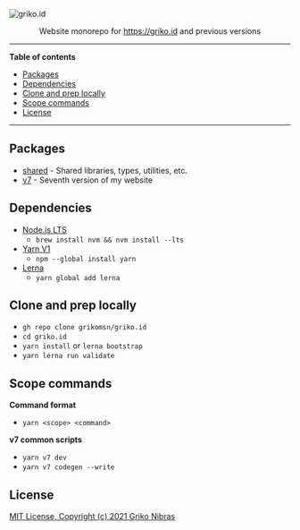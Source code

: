 <!-- markdownlint-disable MD033 MD036 MD041 -->

![griko.id](https://www.datocms-assets.com/42475/1619221965-social.png)

<div align="center">

Website monorepo for <https://griko.id> and previous versions

</div>

---

**Table of contents**

- [Packages](#packages)
- [Dependencies](#dependencies)
- [Clone and prep locally](#clone-and-prep-locally)
- [Scope commands](#scope-commands)
- [License](#license)

---

## Packages

- [shared](./packages/shared/README.md) - Shared libraries, types, utilities, etc.
- [v7](./packages/v7/README.md) - Seventh version of my website

## Dependencies

- [Node.js LTS](https://nodejs.org)
  - `brew install nvm && nvm install --lts`
- [Yarn V1](https://classic.yarnpkg.com/lang/en)
  - `npm --global install yarn`
- [Lerna](https://github.com/lerna/lerna)
  - `yarn global add lerna`

## Clone and prep locally

- `gh repo clone grikomsn/griko.id`
- `cd griko.id`
- `yarn install` or `lerna bootstrap`
- `yarn lerna run validate`

## Scope commands

**Command format**

- `yarn <scope> <command>`

**v7 common scripts**

- `yarn v7 dev`
- `yarn v7 codegen --write`

## License

[MIT License, Copyright (c) 2021 Griko Nibras](./LICENSE)
